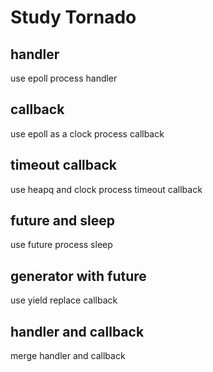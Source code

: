 Study Tornado
=============

handler
-------

use epoll process handler

callback
--------

use epoll as a clock process callback

timeout callback
----------------

use heapq and clock process timeout callback

future and sleep
----------------

use future process sleep

generator with future
---------------------

use yield replace callback

handler and callback
--------------------

merge handler and callback
